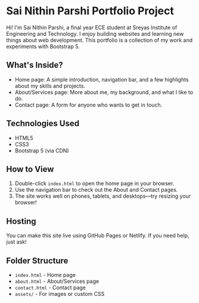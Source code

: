 
# Sai Nithin Parshi Portfolio Project

Hi! I'm Sai Nithin Parshi, a final year ECE student at Sreyas Institute of Engineering and Technology. I enjoy building websites and learning new things about web development. This portfolio is a collection of my work and experiments with Bootstrap 5.

## What's Inside?
- Home page: A simple introduction, navigation bar, and a few highlights about my skills and projects.
- About/Services page: More about me, my background, and what I like to do.
- Contact page: A form for anyone who wants to get in touch.

## Technologies Used
- HTML5
- CSS3
- Bootstrap 5 (via CDN)

## How to View
1. Double-click `index.html` to open the home page in your browser.
2. Use the navigation bar to check out the About and Contact pages.
3. The site works well on phones, tablets, and desktops—try resizing your browser!

## Hosting
You can make this site live using GitHub Pages or Netlify. If you need help, just ask!

## Folder Structure
- `index.html` - Home page
- `about.html` - About/Services page
- `contact.html` - Contact page
- `assets/` - For images or custom CSS


